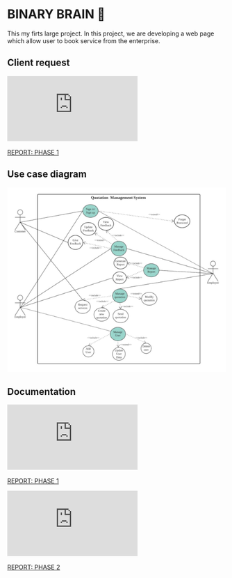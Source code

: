 # BINARY BRAIN 💾
This my firts large project. In this project, we are developing a web page which allow user to book service from the enterprise.

## Client request

<object data="https://github.com/singthai-srisoi/school-assignment/blob/main/binarybrain/WBL%20system.pdf" type="application/pdf" width="700px" height="700px">
    <embed src="https://github.com/singthai-srisoi/school-assignment/blob/main/binarybrain/WBL%20system.pdf">
        <p><a href="https://github.com/singthai-srisoi/school-assignment/blob/main/binarybrain/WBL%20system.pdf"> REPORT: PHASE 1</a></p>
    </embed>
</object>

## Use case diagram
![school-assignment/Pasted image 20230321102535.png at main · singthai-srisoi/school-assignment (github.com)](https://github.com/singthai-srisoi/school-assignment/blob/main/binarybrain/Pasted%20image%2020230321102535.png)

## Documentation

<object data="https://github.com/singthai-srisoi/school-assignment/blob/main/binarybrain/SINGTHAISRISOI_SECP2523_AA_PHASE1.pdf" type="application/pdf" width="700px" height="700px">
    <embed src="https://github.com/singthai-srisoi/school-assignment/blob/main/binarybrain/SINGTHAISRISOI_SECP2523_AA_PHASE1.pdf">
        <p><a href="https://github.com/singthai-srisoi/school-assignment/blob/main/binarybrain/SINGTHAISRISOI_SECP2523_AA_PHASE1.pdf"> REPORT: PHASE 1</a></p>
    </embed>
</object>
<object data="https://github.com/singthai-srisoi/school-assignment/blob/main/binarybrain/SINGTHAISRISOI_SECP2523_AA_PHASE2.pdf" type="application/pdf" width="700px" height="700px">
    <embed src="https://github.com/singthai-srisoi/school-assignment/blob/main/binarybrain/SINGTHAISRISOI_SECP2523_AA_PHASE2.pdf">
        <p><a href="https://github.com/singthai-srisoi/school-assignment/blob/main/binarybrain/SINGTHAISRISOI_SECP2523_AA_PHASE2.pdf"> REPORT: PHASE 2</a></p>
    </embed>
</object>